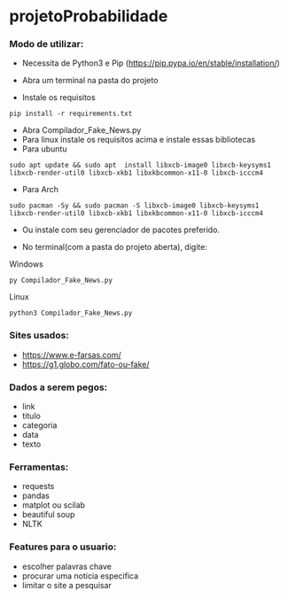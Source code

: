 # projetoProbabilidade  

### Modo de utilizar:  
-  Necessita de Python3 e Pip (https://pip.pypa.io/en/stable/installation/)

- Abra um terminal na pasta do projeto
-  Instale os requisitos
  ```
  pip install -r requirements.txt
  ```
- Abra Compilador_Fake_News.py
- Para linux instale os requisitos acima e instale essas bibliotecas 
- Para ubuntu
```
sudo apt update && sudo apt  install libxcb-image0 libxcb-keysyms1 libxcb-render-util0 libxcb-xkb1 libxkbcommon-x11-0 libxcb-icccm4
```
- Para Arch
```
sudo pacman -Sy && sudo pacman -S libxcb-image0 libxcb-keysyms1 libxcb-render-util0 libxcb-xkb1 libxkbcommon-x11-0 libxcb-icccm4
```
- Ou instale com seu gerenciador de pacotes preferido.

- No terminal(com a pasta do projeto aberta), digite:

 Windows
 ```
 py Compilador_Fake_News.py
 ```
 
 Linux
 ```
 python3 Compilador_Fake_News.py
 ```

### Sites usados:  
- https://www.e-farsas.com/  
- https://g1.globo.com/fato-ou-fake/    

### Dados a serem pegos:    
- link  
- titulo  
- categoria  
- data  
- texto  

### Ferramentas:  
- requests  
- pandas  
- matplot ou scilab  
- beautiful soup  
- NLTK  

### Features para o usuario:
- escolher palavras chave
- procurar uma noticia especifica
- limitar o site a pesquisar
